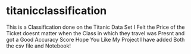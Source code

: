 # titanicclassification
This is a Classification done on the Titanic Data Set
I Felt the Price of the Ticket doesnt matter when the Class in which they travel was Presnt and got a Good Accuracy Score 
Hope You Like My Project 
I have added Both the csv file and Notebook!
